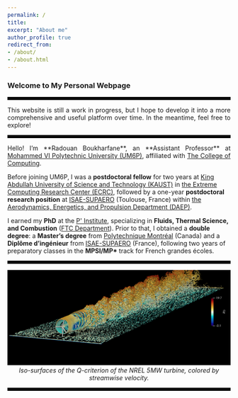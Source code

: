 ```yaml
---
permalink: /
title: 
excerpt: "About me"
author_profile: true
redirect_from: 
- /about/
- /about.html
---
```


### **Welcome to My Personal Webpage**  

<hr style="border:3px solid black">  

<p align="justify">  
This website is still a work in progress, but I hope to develop it into a more comprehensive and useful platform over time. In the meantime, feel free to explore!  
</p>  

<hr style="border:3px solid black">  

<p align="justify">  
Hello! I’m **Radouan Boukharfane**, an **Assistant Professor** at <a href="https://um6p.ma/">Mohammed VI Polytechnic University (UM6P)</a>, affiliated with <a href="https://cc.um6p.ma/">The College of Computing</a>.  

Before joining UM6P, I was a **postdoctoral fellow** for two years at <a href="https://kaust.edu.sa/">King Abdullah University of Science and Technology (KAUST)</a> in <a href="https://ecrc.kaust.edu.sa/">the Extreme Computing Research Center (ECRC)</a>, followed by a one-year **postdoctoral research position** at <a href="https://www.isae-supaero.fr/en/">ISAE-SUPAERO</a> (Toulouse, France) within <a href="https://www.isae-supaero.fr/en/research/departments/erodynamics-energetics-and-propulsion-department-daep-91/9aerodynamics-energetics-and-propulsion-department-daep/">the Aerodynamics, Energetics, and Propulsion Department (DAEP)</a>.  

I earned my **PhD** at the <a href="https://www.pprime.fr">P' Institute</a>, specializing in **Fluids, Thermal Science, and Combustion** (<a href="https://pprime.fr/la-recherche/fluides-thermique-combustion/structures-de-flamme-et-combustion-ct/">FTC Department</a>). Prior to that, I obtained a **double degree**: a **Master’s degree** from <a href="https://www.polymtl.ca/">Polytechnique Montréal</a> (Canada) and a **Diplôme d’ingénieur** from <a href="https://www.isae-supaero.fr/en/">ISAE-SUPAERO</a> (France), following two years of preparatory classes in the **MPSI/MP\*** track for French grandes écoles.  
</p>  

<hr style="border:3px solid black">  

<p align="center">  
<img src='/images/wind.png' alt="Wind simulation">  
<em>Iso-surfaces of the Q-criterion of the NREL 5MW turbine, colored by streamwise velocity.</em>  
</p>  

<hr style="border:3px solid black">  
